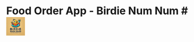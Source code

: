 Food Order App - Birdie Num Num # <img src="public/images/BIrdie_Num_Num_Logo_1.png" alt="Birdie Num Num Logo" width="50"/>
=========


